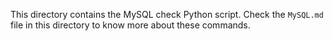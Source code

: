 This directory contains the MySQL check Python script. Check the `MySQL.md` file in this directory to know more about these commands.